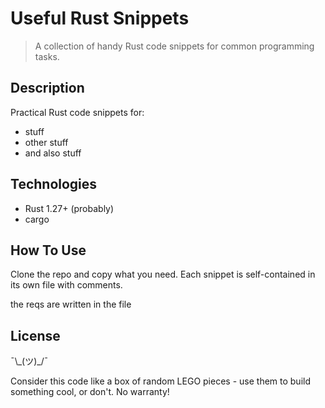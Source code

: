 # Useful Rust Snippets

> A collection of handy Rust code snippets for common programming tasks.

## Description

Practical Rust code snippets for:
- stuff
- other stuff
- and also stuff

## Technologies

- Rust 1.27+ (probably)
- cargo

## How To Use

Clone the repo and copy what you need. Each snippet is self-contained in its own file with comments.

the reqs are written in the file

## License
¯\\\_(ツ)_/¯

Consider this code like a box of random LEGO pieces - use them to build something cool, or don't. No warranty!
